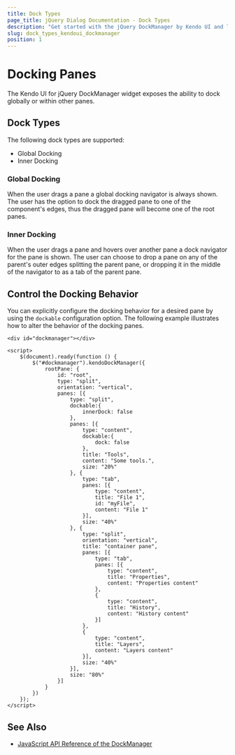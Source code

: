 ```yaml
---
title: Dock Types
page_title: jQuery Dialog Documentation - Dock Types
description: "Get started with the jQuery DockManager by Kendo UI and learn the different dock types."
slug: dock_types_kendoui_dockmanager
position: 1
---
```


# Docking Panes

The Kendo UI for jQuery DockManager widget exposes the ability to dock globally or within other panes.  

## Dock Types

The following dock types are supported:

- Global Docking
- Inner Docking

### Global Docking

When the user drags a pane a global docking navigator is always shown. The user has the option to dock the dragged pane to one of the component's edges, thus the dragged pane will become one of the root panes.

### Inner Docking

When the user drags a pane and hovers over another pane a dock navigator for the pane is shown. The user can choose to drop a pane on any of the parent's outer edges splitting the parent pane, or dropping it in the middle of the navigator to as a tab of the parent pane.

## Control the Docking Behavior

You can explicitly configure the docking behavior for a desired pane by using the `dockable` configuration option. The following example illustrates how to alter the behavior of the docking panes.

```dojo
<div id="dockmanager"></div>

<script>
    $(document).ready(function () {
        $("#dockmanager").kendoDockManager({
            rootPane: {
                id: "root",
                type: "split",
                orientation: "vertical",
                panes: [{
                    type: "split",
                    dockable:{
                        innerDock: false
                    },
                    panes: [{
                        type: "content",
                        dockable:{
                            dock: false
                        },
                        title: "Tools",
                        content: "Some tools.",
                        size: "20%"
                    }, {
                        type: "tab",
                        panes: [{
                            type: "content",
                            title: "File 1",
                            id: "myFile",
                            content: "File 1"
                        }],
                        size: "40%"
                    }, {
                        type: "split",
                        orientation: "vertical",
                        title: "container pane",
                        panes: [{
                            type: "tab",
                            panes: [{
                                type: "content",
                                title: "Properties",
                                content: "Properties content"
                            },
                            {
                                type: "content",
                                title: "History",
                                content: "History content"
                            }]
                        },
                        {
                            type: "content",
                            title: "Layers",
                            content: "Layers content"
                        }],
                        size: "40%"
                    }],
                    size: "80%"
                }]
            }
        })
    });
</script>
```

## See Also

* [JavaScript API Reference of the DockManager](/api/javascript/ui/dockmanager)
